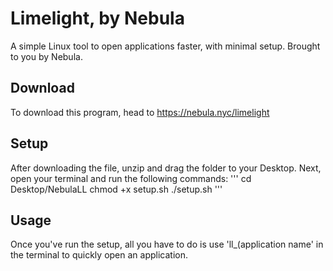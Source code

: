 # Limelight, by Nebula
A simple Linux tool to open applications faster, with minimal setup. Brought to you by Nebula.

## Download
To download this program, head to https://nebula.nyc/limelight

## Setup
After downloading the file, unzip and drag the folder to your Desktop.
Next, open your terminal and run the following commands:
'''
cd Desktop/NebulaLL
chmod +x setup.sh
./setup.sh
'''

## Usage
Once you've run the setup, all you have to do is use 'll_(application name' in the terminal to quickly open an application.
